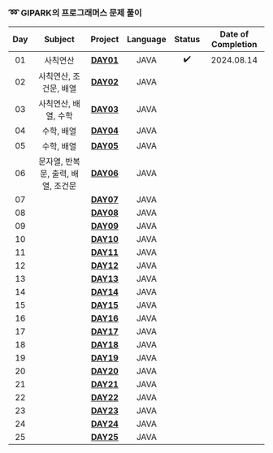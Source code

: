 ### ➿ GIPARK의 프로그래머스 문제 풀이

| Day |        Subject        |      Project       | Language | Status | Date of Completion |
|:---:|:---------------------:|:------------------:|:--------:|:------:|:------------------:|
| 01  |         사칙연산          | **[DAY01](Day01)** |   JAVA   |   ✔️   |     2024.08.14     |
| 02  |     사칙연산, 조건문, 배열     | **[DAY02](Day02)** |   JAVA   |  ️ ️   |                    |
| 03  |     사칙연산, 배열, 수학      | **[DAY03](Day03)** |   JAVA   |        |                    |
| 04  |        수학, 배열         | **[DAY04](Day04)** |   JAVA   |        |                    |
| 05  |        수학, 배열         | **[DAY05](Day05)** |   JAVA   |        |                    |
| 06  | 문자열, 반복문, 출력, 배열, 조건문 | **[DAY06](Day06)** |   JAVA   |        |                    |
| 07  |                       | **[DAY07](Day07)** |   JAVA   |        |                    |
| 08  |                       | **[DAY08](Day08)** |   JAVA   |        |                    |
| 09  |                       | **[DAY09](Day09)** |   JAVA   |        |                    |
| 10  |                       | **[DAY10](Day10)** |   JAVA   |        |                    |
| 11  |                       | **[DAY11](Day11)** |   JAVA   |        |                    |
| 12  |                       | **[DAY12](Day12)** |   JAVA   |        |                    |
| 13  |                       | **[DAY13](Day13)** |   JAVA   |        |                    |
| 14  |                       | **[DAY14](Day14)** |   JAVA   |        |                    |
| 15  |                       | **[DAY15](Day15)** |   JAVA   |        |                    |
| 16  |                       | **[DAY16](Day16)** |   JAVA   |        |                    |
| 17  |                       | **[DAY17](Day17)** |   JAVA   |        |                    |
| 18  |                       | **[DAY18](Day18)** |   JAVA   |        |                    |
| 19  |                       | **[DAY19](Day19)** |   JAVA   |        |                    |
| 20  |                       | **[DAY20](Day20)** |   JAVA   |        |                    |
| 21  |                       | **[DAY21](Day21)** |   JAVA   |        |                    |
| 22  |                       | **[DAY22](Day22)** |   JAVA   |        |                    |
| 23  |                       | **[DAY23](Day23)** |   JAVA   |        |                    |
| 24  |                       | **[DAY24](Day24)** |   JAVA   |        |                    |
| 25  |                       | **[DAY25](Day25)** |   JAVA   |   ️    |                    |
